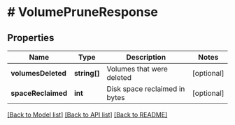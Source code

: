 # # VolumePruneResponse

## Properties

Name | Type | Description | Notes
------------ | ------------- | ------------- | -------------
**volumesDeleted** | **string[]** | Volumes that were deleted | [optional] 
**spaceReclaimed** | **int** | Disk space reclaimed in bytes | [optional] 

[[Back to Model list]](../../README.md#documentation-for-models) [[Back to API list]](../../README.md#documentation-for-api-endpoints) [[Back to README]](../../README.md)


